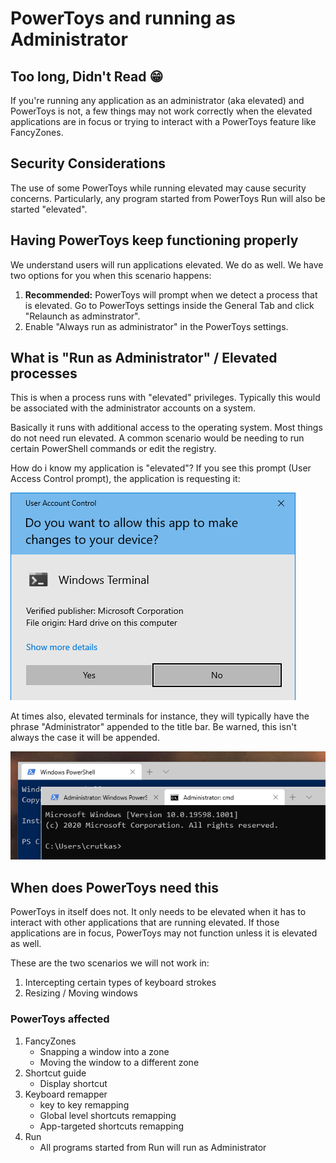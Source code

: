 # PowerToys and running as Administrator

## Too long, Didn't Read 😁

If you're running any application as an administrator (aka elevated) and PowerToys is not, a few things may not work correctly when the elevated applications are in focus or trying to interact with a PowerToys feature like FancyZones.

## Security Considerations

The use of some PowerToys while running elevated may cause security concerns. Particularly, any program started from PowerToys Run will also be started "elevated".

## Having PowerToys keep functioning properly

We understand users will run applications elevated. We do as well.  We have two options for you when this scenario happens:

1. **Recommended:** PowerToys will prompt when we detect a process that is elevated.  Go to PowerToys settings inside the General Tab and click "Relaunch as adminstrator".
2. Enable "Always run as administrator" in the PowerToys settings.

## What is "Run as Administrator" / Elevated processes

This is when a process runs with "elevated" privileges.  Typically this would be associated with the administrator accounts on a system.

Basically it runs with additional access to the operating system.  Most things do not need run elevated. A common scenario would be needing to run certain PowerShell commands or edit the registry.

How do i know my application is "elevated"?  If you see this prompt (User Access Control prompt), the application is requesting it:

![alt text][uac]

At times also, elevated terminals for instance, they will typically have the phrase "Administrator" appended to the title bar. Be warned, this isn't always the case it will be appended.

![alt text][elevatedWindow]

## When does PowerToys need this

PowerToys in itself does not.  It only needs to be elevated when it has to interact with other applications that are running elevated. If those applications are in focus, PowerToys may not function unless it is elevated as well.

These are the two scenarios we will not work in:

1. Intercepting certain types of keyboard strokes
2. Resizing / Moving windows

### PowerToys affected

1. FancyZones
   - Snapping a window into a zone
   - Moving the window to a different zone
2. Shortcut guide
   - Display shortcut
3. Keyboard remapper
   - key to key remapping
   - Global level shortcuts remapping
   - App-targeted shortcuts remapping
4. Run
   - All programs started from Run will run as Administrator

[uac]: ../images/runAsAdmin/uac.png "User access control (UAC)"
[elevatedWindow]: ../images/runAsAdmin/elevatedWindows.png "Run as admin"
